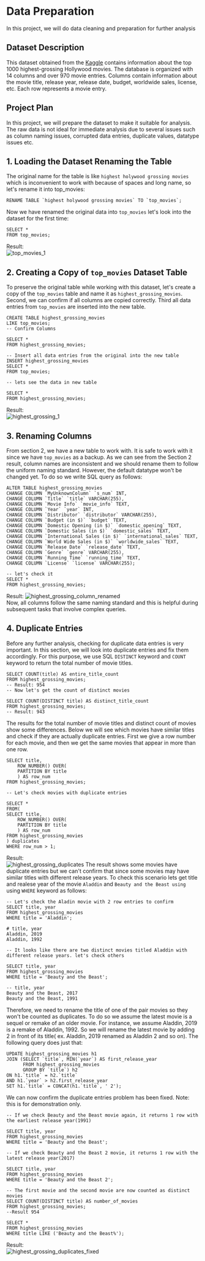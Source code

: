 # Data Preparation
In this project, we will do  data cleaning and preparation for further analysis
## Dataset Description
This dataset obtained from the [Kaggle](https://www.kaggle.com/datasets/sanjeetsinghnaik/top-1000-highest-grossing-movies) contains information about the top 1000 highest-grossing Hollywood movies. The database is organized with 14 columns and over 970 movie entries. Columns contain information about the movie title, release year, release date, budget, worldwide sales, license, etc. Each row represents a movie entry.
## Project Plan
In this project, we will prepare the dataset to make it suitable for analysis. The raw data is not ideal for immediate analysis due to several issues such as column naming issues, corrupted data entries, duplicate values, datatype issues etc. 
## 1. Loading the Dataset Renaming the Table
  The original name for the table is like `highest holywood grossing movies`   
  which is inconvenient to work with because of spaces and long name, so let's rename it into top_movies:
```
RENAME TABLE `highest holywood grossing movies` TO `top_movies`;
```
Now we have renamed the original data into `top_movies` let's look into the dataset for the first time:
```
SELECT *
FROM top_movies;
```
Result:  
![top_movies_1](https://github.com/user-attachments/assets/9b083628-d631-4014-9c85-e58b571d25b4)  
## 2. Creating a Copy of `top_movies` Dataset Table
To preserve the original table while working with this dataset, let's create a copy of the `top_movies` table and name it as `highest_grossing_movies`. Second, we can confirm if all columns are copied correctly. Third all data entries from `top_movies` are inserted into the new table.
```
CREATE TABLE highest_grossing_movies
LIKE top_movies;
-- Confirm Columns

SELECT *
FROM highest_grossing_movies;

-- Insert all data entries from the original into the new table  
INSERT highest_grossing_movies
SELECT *
FROM top_movies;

-- lets see the data in new table

SELECT * 
FROM highest_grossing_movies;
```
Result:  
![highest_grossing_1](https://github.com/user-attachments/assets/02060426-d29f-45c1-8920-e5872ea3323f)  
## 3. Renaming Columns
From section 2, we have a new table to work with. It is safe to work with it since we have `top_movies` as a backup. As we can see from the Section 2 result, column names are inconsistent and we should rename them to follow the uniform naming standard. However, the default datatype won't be changed yet. To do so we write SQL query as follows:  
```
ALTER TABLE highest_grossing_movies
CHANGE COLUMN `MyUnknownColumn` `s_num` INT,
CHANGE COLUMN `Title` `title` VARCHAR(255),
CHANGE COLUMN `Movie Info` `movie_info` TEXT,
CHANGE COLUMN `Year` `year` INT,
CHANGE COLUMN `Distributor` `distributor` VARCHAR(255),
CHANGE COLUMN `Budget (in $)` `budget` TEXT,
CHANGE COLUMN `Domestic Opening (in $)` `domestic_opening` TEXT,
CHANGE COLUMN `Domestic Sales (in $)` `domestic_sales` TEXT,
CHANGE COLUMN `International Sales (in $)` `international_sales` TEXT,
CHANGE COLUMN `World Wide Sales (in $)` `worldwide_sales` TEXT,
CHANGE COLUMN `Release Date` `release_date` TEXT,
CHANGE COLUMN `Genre` `genre` VARCHAR(255),
CHANGE COLUMN `Running Time` `running_time` TEXT,
CHANGE COLUMN `License` `license` VARCHAR(255);

-- let's check it
SELECT *
FROM highest_grossing_movies;
```

Result:
![highest_grossing_column_renamed](https://github.com/user-attachments/assets/f57ca9e5-8b60-4752-8316-c20369d7da40)  
Now, all columns follow the same naming standard and this is helpful during subsequent tasks that involve complex queries.
## 4. Duplicate Entries
Before any further analysis, checking for duplicate data entries is very important. In this section, we will look into duplicate entries and fix them accordingly. For this purpose, we use SQL `DISTINCT` keyword and `COUNT` keyword to return the total number of movie titles.  
```
SELECT COUNT(title) AS entire_title_count
FROM highest_grossing_movies;
-- Result: 954
-- Now let's get the count of distinct movies

SELECT COUNT(DISTINCT title) AS distinct_title_count
FROM highest_grossing_movies;
-- Result: 943
```
The results for the total number of movie titles and distinct count of movies show some differences. Below we will see which movies have similar titles and check if they are actually duplicate entries. First we give a row number for each movie, and then we get the same movies that appear in more than one row.  
```
SELECT title,
	ROW_NUMBER() OVER(
    PARTITION BY title
    ) AS row_num
FROM highest_grossing_movies;

-- Let's check movies with duplicate entries

SELECT *
FROM(
SELECT title,
	ROW_NUMBER() OVER(
    PARTITION BY title
    ) AS row_num
FROM highest_grossing_movies
) duplicates
WHERE row_num > 1;
```

Result:  
![highest_grossing_duplicates](https://github.com/user-attachments/assets/e65cea25-9691-4949-97d3-79ee2e618ce0)
The result shows some movies have duplicate entries but we can't confirm that since some movies may have similar titles with different release years. To check this scenario lets get title and realese year of the movie `Aladdin` and `Beauty and the Beast using` using `WHERE` keyword as follows:  
```
-- Let's check the Aladin movie with 2 row entries to confirm
SELECT title, year
FROM highest_grossing_movies
WHERE title = 'Aladdin';

# title, year
Aladdin, 2019
Aladdin, 1992

-- It looks like there are two distinct movies titled Aladdin with different release years. let's check others

SELECT title, year
FROM highest_grossing_movies
WHERE title = 'Beauty and the Beast';

-- title, year
Beauty and the Beast, 2017
Beauty and the Beast, 1991

```
Therefore, we need to rename the title of one of the pair movies so they won't be counted as duplicates. To do so we assume the latest movie is a sequel or remake of an older movie. For instance, we assume Aladdin, 2019 is a remake of Aladdin, 1992. So we will rename the latest movie by adding 2 in front of its title( ex. Aladdin, 2019 renamed as Aladdin 2 and so on).  The following query does just that:
```
UPDATE highest_grossing_movies h1
JOIN (SELECT `title`, MIN(`year`) AS first_release_year
      FROM highest_grossing_movies
      GROUP BY `title`) h2
ON h1.`title` = h2.`title`
AND h1.`year` > h2.first_release_year
SET h1.`title` = CONCAT(h1.`title`, ' 2');
```
We can now confirm the duplicate entries problem has been fixed. Note: this is for demonstration only.  
```
-- If we check Beauty and the Beast movie again, it returns 1 row with the earliest release year(1991)

SELECT title, year
FROM highest_grossing_movies
WHERE title = 'Beauty and the Beast';

-- If we check Beauty and the Beast 2 movie, it returns 1 row with the latest release year(2017)

SELECT title, year
FROM highest_grossing_movies
WHERE title = 'Beauty and the Beast 2';

-- The first movie and the second movie are now counted as distinct movies
SELECT COUNT(DISTINCT title) AS number_of_movies
FROM highest_grossing_movies;
--Result 954

SELECT *
FROM highest_grossing_movies
WHERE title LIKE ('Beauty and the Beast%');
```
Result:  
![highest_grossing_duplicates_fixed](https://github.com/user-attachments/assets/db5e607e-373f-470d-a0ff-be810a7cf6aa)
